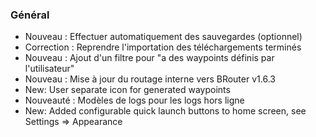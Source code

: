 ### Général
- Nouveau : Effectuer automatiquement des sauvegardes (optionnel)
- Correction : Reprendre l'importation des téléchargements terminés
- Nouveau : Ajout d'un filtre pour "a des waypoints définis par l'utilisateur"
- Nouveau : Mise à jour du routage interne vers BRouter v1.6.3
- New: User separate icon for generated waypoints
- Nouveauté : Modèles de logs pour les logs hors ligne
- New: Added configurable quick launch buttons to home screen, see Settings => Appearance
